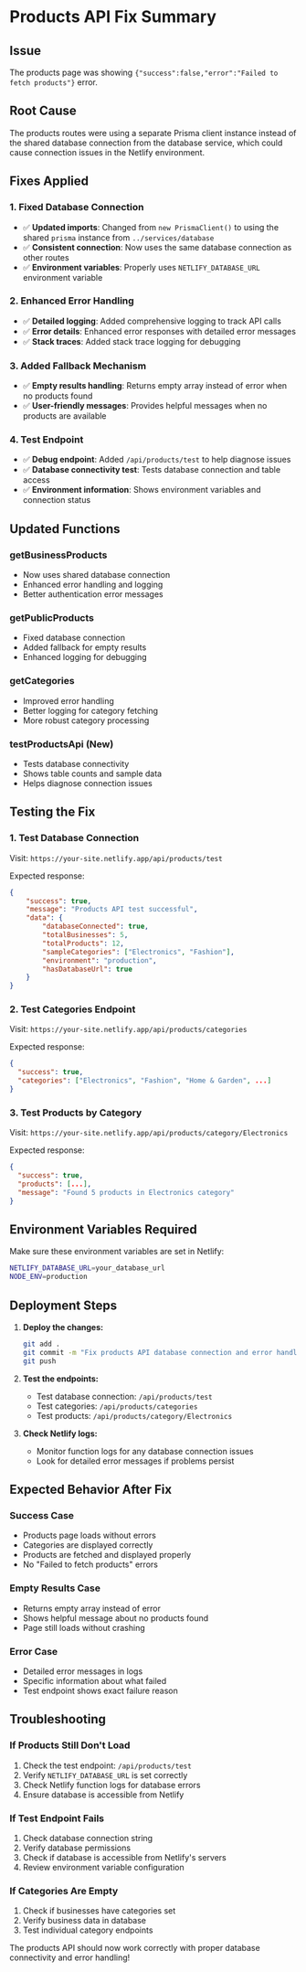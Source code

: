 # Products API Fix Summary

## Issue

The products page was showing
`{"success":false,"error":"Failed to fetch products"}` error.

## Root Cause

The products routes were using a separate Prisma client instance instead of the
shared database connection from the database service, which could cause
connection issues in the Netlify environment.

## Fixes Applied

### 1. **Fixed Database Connection**

- ✅ **Updated imports**: Changed from `new PrismaClient()` to using the shared
  `prisma` instance from `../services/database`
- ✅ **Consistent connection**: Now uses the same database connection as other
  routes
- ✅ **Environment variables**: Properly uses `NETLIFY_DATABASE_URL` environment
  variable

### 2. **Enhanced Error Handling**

- ✅ **Detailed logging**: Added comprehensive logging to track API calls
- ✅ **Error details**: Enhanced error responses with detailed error messages
- ✅ **Stack traces**: Added stack trace logging for debugging

### 3. **Added Fallback Mechanism**

- ✅ **Empty results handling**: Returns empty array instead of error when no
  products found
- ✅ **User-friendly messages**: Provides helpful messages when no products are
  available

### 4. **Test Endpoint**

- ✅ **Debug endpoint**: Added `/api/products/test` to help diagnose issues
- ✅ **Database connectivity test**: Tests database connection and table access
- ✅ **Environment information**: Shows environment variables and connection
  status

## Updated Functions

### **getBusinessProducts**

- Now uses shared database connection
- Enhanced error handling and logging
- Better authentication error messages

### **getPublicProducts**

- Fixed database connection
- Added fallback for empty results
- Enhanced logging for debugging

### **getCategories**

- Improved error handling
- Better logging for category fetching
- More robust category processing

### **testProductsApi** (New)

- Tests database connectivity
- Shows table counts and sample data
- Helps diagnose connection issues

## Testing the Fix

### **1. Test Database Connection**

Visit: `https://your-site.netlify.app/api/products/test`

Expected response:

```json
{
    "success": true,
    "message": "Products API test successful",
    "data": {
        "databaseConnected": true,
        "totalBusinesses": 5,
        "totalProducts": 12,
        "sampleCategories": ["Electronics", "Fashion"],
        "environment": "production",
        "hasDatabaseUrl": true
    }
}
```

### **2. Test Categories Endpoint**

Visit: `https://your-site.netlify.app/api/products/categories`

Expected response:

```json
{
  "success": true,
  "categories": ["Electronics", "Fashion", "Home & Garden", ...]
}
```

### **3. Test Products by Category**

Visit: `https://your-site.netlify.app/api/products/category/Electronics`

Expected response:

```json
{
  "success": true,
  "products": [...],
  "message": "Found 5 products in Electronics category"
}
```

## Environment Variables Required

Make sure these environment variables are set in Netlify:

```bash
NETLIFY_DATABASE_URL=your_database_url
NODE_ENV=production
```

## Deployment Steps

1. **Deploy the changes:**
   ```bash
   git add .
   git commit -m "Fix products API database connection and error handling"
   git push
   ```

2. **Test the endpoints:**
   - Test database connection: `/api/products/test`
   - Test categories: `/api/products/categories`
   - Test products: `/api/products/category/Electronics`

3. **Check Netlify logs:**
   - Monitor function logs for any database connection issues
   - Look for detailed error messages if problems persist

## Expected Behavior After Fix

### **Success Case**

- Products page loads without errors
- Categories are displayed correctly
- Products are fetched and displayed properly
- No "Failed to fetch products" errors

### **Empty Results Case**

- Returns empty array instead of error
- Shows helpful message about no products found
- Page still loads without crashing

### **Error Case**

- Detailed error messages in logs
- Specific information about what failed
- Test endpoint shows exact failure reason

## Troubleshooting

### **If Products Still Don't Load**

1. Check the test endpoint: `/api/products/test`
2. Verify `NETLIFY_DATABASE_URL` is set correctly
3. Check Netlify function logs for database errors
4. Ensure database is accessible from Netlify

### **If Test Endpoint Fails**

1. Check database connection string
2. Verify database permissions
3. Check if database is accessible from Netlify's servers
4. Review environment variable configuration

### **If Categories Are Empty**

1. Check if businesses have categories set
2. Verify business data in database
3. Test individual category endpoints

The products API should now work correctly with proper database connectivity and
error handling!

